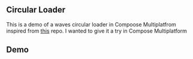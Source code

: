 ## Circular Loader

This is a demo of a waves circular loader in Compoose Multiplatfrom inspired from [this](https://github.com/manueldidonna/waves-timer-animation) repo.
I wanted to give it a try in Compose Multiplatform


## Demo

